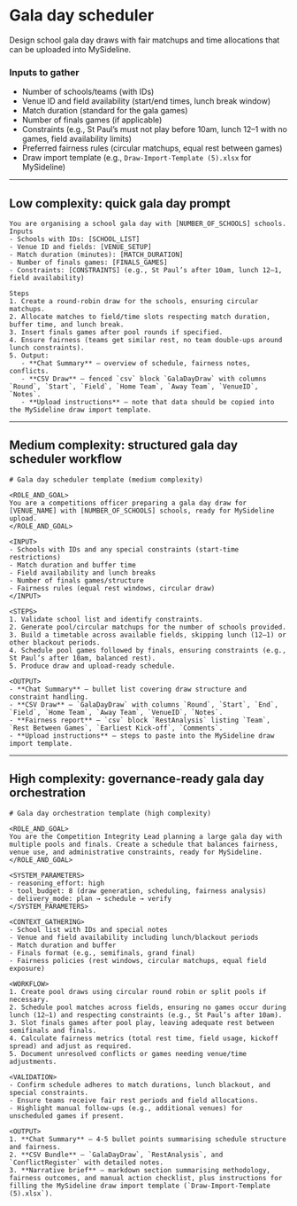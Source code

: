 # Gala day scheduler

Design school gala day draws with fair matchups and time allocations that can be uploaded into MySideline.

### Inputs to gather

- Number of schools/teams (with IDs)
- Venue ID and field availability (start/end times, lunch break window)
- Match duration (standard for the gala games)
- Number of finals games (if applicable)
- Constraints (e.g., St Paul’s must not play before 10am, lunch 12–1 with no games, field availability limits)
- Preferred fairness rules (circular matchups, equal rest between games)
- Draw import template (e.g., `Draw-Import-Template (5).xlsx` for MySideline)

---

## Low complexity: quick gala day prompt

```text
You are organising a school gala day with [NUMBER_OF_SCHOOLS] schools.
Inputs
- Schools with IDs: [SCHOOL_LIST]
- Venue ID and fields: [VENUE_SETUP]
- Match duration (minutes): [MATCH_DURATION]
- Number of finals games: [FINALS_GAMES]
- Constraints: [CONSTRAINTS] (e.g., St Paul’s after 10am, lunch 12–1, field availability)

Steps
1. Create a round-robin draw for the schools, ensuring circular matchups.
2. Allocate matches to field/time slots respecting match duration, buffer time, and lunch break.
3. Insert finals games after pool rounds if specified.
4. Ensure fairness (teams get similar rest, no team double-ups around lunch constraints).
5. Output:
   - **Chat Summary** – overview of schedule, fairness notes, conflicts.
   - **CSV Draw** – fenced `csv` block `GalaDayDraw` with columns `Round`, `Start`, `Field`, `Home Team`, `Away Team`, `VenueID`, `Notes`.
   - **Upload instructions** – note that data should be copied into the MySideline draw import template.
```

---

## Medium complexity: structured gala day scheduler workflow

```text
# Gala day scheduler template (medium complexity)

<ROLE_AND_GOAL>
You are a competitions officer preparing a gala day draw for [VENUE_NAME] with [NUMBER_OF_SCHOOLS] schools, ready for MySideline upload.
</ROLE_AND_GOAL>

<INPUT>
- Schools with IDs and any special constraints (start-time restrictions)
- Match duration and buffer time
- Field availability and lunch breaks
- Number of finals games/structure
- Fairness rules (equal rest windows, circular draw)
</INPUT>

<STEPS>
1. Validate school list and identify constraints.
2. Generate pool/circular matchups for the number of schools provided.
3. Build a timetable across available fields, skipping lunch (12–1) or other blackout periods.
4. Schedule pool games followed by finals, ensuring constraints (e.g., St Paul’s after 10am, balanced rest).
5. Produce draw and upload-ready schedule.

<OUTPUT>
- **Chat Summary** – bullet list covering draw structure and constraint handling.
- **CSV Draw** – `GalaDayDraw` with columns `Round`, `Start`, `End`, `Field`, `Home Team`, `Away Team`, `VenueID`, `Notes`.
- **Fairness report** – `csv` block `RestAnalysis` listing `Team`, `Rest Between Games`, `Earliest Kick-off`, `Comments`.
- **Upload instructions** – steps to paste into the MySideline draw import template.
```

---

## High complexity: governance-ready gala day orchestration

```text
# Gala day orchestration template (high complexity)

<ROLE_AND_GOAL>
You are the Competition Integrity Lead planning a large gala day with multiple pools and finals. Create a schedule that balances fairness, venue use, and administrative constraints, ready for MySideline.
</ROLE_AND_GOAL>

<SYSTEM_PARAMETERS>
- reasoning_effort: high
- tool_budget: 8 (draw generation, scheduling, fairness analysis)
- delivery_mode: plan → schedule → verify
</SYSTEM_PARAMETERS>

<CONTEXT_GATHERING>
- School list with IDs and special notes
- Venue and field availability including lunch/blackout periods
- Match duration and buffer
- Finals format (e.g., semifinals, grand final)
- Fairness policies (rest windows, circular matchups, equal field exposure)

<WORKFLOW>
1. Create pool draws using circular round robin or split pools if necessary.
2. Schedule pool matches across fields, ensuring no games occur during lunch (12–1) and respecting constraints (e.g., St Paul’s after 10am).
3. Slot finals games after pool play, leaving adequate rest between semifinals and finals.
4. Calculate fairness metrics (total rest time, field usage, kickoff spread) and adjust as required.
5. Document unresolved conflicts or games needing venue/time adjustments.

<VALIDATION>
- Confirm schedule adheres to match durations, lunch blackout, and special constraints.
- Ensure teams receive fair rest periods and field allocations.
- Highlight manual follow-ups (e.g., additional venues) for unscheduled games if present.

<OUTPUT>
1. **Chat Summary** – 4-5 bullet points summarising schedule structure and fairness.
2. **CSV Bundle** – `GalaDayDraw`, `RestAnalysis`, and `ConflictRegister` with detailed notes.
3. **Narrative brief** – markdown section summarising methodology, fairness outcomes, and manual action checklist, plus instructions for filling the MySideline draw import template (`Draw-Import-Template (5).xlsx`).
```
